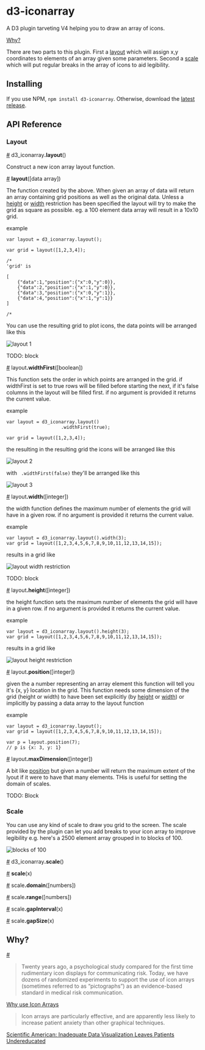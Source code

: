 # d3-iconarray

A D3 plugin tarveting V4 helping you to draw an array of icons.

<a href="#why">Why?</a>

There are two parts to this plugin. First a <a href="#layout">layout</a> which will assign x,y coordinates to elements of an array given some parameters. Second a <a href="#scale">scale</a> which will put regular breaks in the array of icons to aid legibility.

## Installing

If you use NPM, `npm install d3-iconarray`. Otherwise, download the [latest release](https://github.com/tomgp/d3-icon-array/releases/latest).

## API Reference

### Layout

<a href="#layout" name="layout">#</a> d3_iconarray<b>.layout</b>()

Construct a new icon array layout function.

<a href="#_layout" name="_layout">#</a> <b>layout</b>([data array])

The function created by the above.  When given an array of data will return an array containing grid positions as well as the original data. Unless a <a href="#height">height</a> or <a href="#width">width</a> restriction has been specified the layout will try to make the grid as square as possible. eg. a 100 element data array will result in a 10x10 grid.

example

```
var layout = d3_iconarray.layout();

var grid = layout([1,2,3,4]); 

/*
'grid' is

[
	{"data":1,"position":{"x":0,"y":0}},
	{"data":2,"position":{"x":1,"y":0}},
	{"data":3,"position":{"x":0,"y":1}},
	{"data":4,"position":{"x":1,"y":1}}
]

/*

```
You can use the resulting grid to plot icons, the data points will be arranged like this

![layout 1](images/layout1.png)

TODO: block

<a href="#widthFirst" name="widthFirst">#</a> layout<b>.widthFirst</b>([boolean])

This function sets the order in which points are arranged in the grid. if widthFirst is set to true rows will be filled before starting the next, if it's false columns in the layout will be filled first. if no argument is provided it returns the current value.

example
```
var layout = d3_iconarray.layout()
					.widthFirst(true);

var grid = layout([1,2,3,4]); 
```

the resulting in the resulting grid the icons will be arranged like this

![layout 2](images/layout2.png)

with ` .widthFirst(false)` they'll be arranged like this

![layout 3](images/layout3.png)

<a href="#width" name="width">#</a> layout<b>.width</b>([integer])

the width function defines the maximum number of elements the grid will have in a given row. if no argument is provided it returns the current value.

example

```
var layout = d3_iconarray.layout().width(3);
var grid = layout([1,2,3,4,5,6,7,8,9,10,11,12,13,14,15]);
```
results in a grid like

![layout width restriction](images/layoutwidth.png)

TODO: block

<a href="#height" name="height">#</a> layout<b>.height</b>([integer])

the height function sets the maximum number of elements the grid will have in a given row. if no argument is provided it returns the current value.

example
```
var layout = d3_iconarray.layout().height(3);
var grid = layout([1,2,3,4,5,6,7,8,9,10,11,12,13,14,15]);
```

results in a grid like

![layout height restriction](images/layoutheight.png)

<a href="#position" name="position">#</a> layout<b>.position</b>([integer])

given the a number representing an array element this function will tell you it's {x, y} location in the grid. 
This function needs some dimension of the grid (height or width) to have been set explicitly (by <a href="#height">height</a> or <a href="#width">width</a>) or implicitly by passing a data array to the layout function

example

```
var layout = d3_iconarray.layout();
var grid = layout([1,2,3,4,5,6,7,8,9,10,11,12,13,14,15]);

var p = layout.position(7);
// p is {x: 3, y: 1}

```

<a href="#maxDimension" name="maxDimension">#</a> layout<b>.maxDimension</b>([integer])

A bit like <a href="#position">position</a> but given a number will return the maximum extent of the lyout if it were to have that many elements. THis is useful for setting the domain of scales.

TODO: Block

### Scale

You can use any kind of scale to draw you grid to the screen. The scale provided by the plugin can let you add breaks to your icon array to improve legibility e.g. here's a 2500 element array grouped in to blocks of 100.

![blocks of 100](images/scaleexample.png)

<a href="#scale" name="scale">#</a> d3_iconarray<b>.scale</b>()

<a href="#_scale" name="_scale">#</a> <b>scale</b>(x)

<a href="#domain" name="domain">#</a> scale<b>.domain</b>([numbers])

<a href="#range" name="range">#</a> scale<b>.range</b>([numbers])

<a href="#gapInterval" name="gapInterval">#</a> scale<b>.gapInterval</b>(x)

<a href="#gapSize" name="gapSize">#</a> scale<b>.gapSize</b>(x)

## Why?
<a href="#why" name="why">#</a> 
>Twenty years ago, a psychological study compared for the first time rudimentary icon displays for communicating risk. Today, we have dozens of randomized experiments to support the use of icon arrays (sometimes referred to as “pictographs”) as an evidence-based standard in medical risk communication.

[Why use Icon Arrays](http://www.iconarray.com/why)

>Icon arrays are particularly effective, and are apparently less likely to increase patient anxiety than other graphical techniques.

[Scientific American: Inadequate Data Visualization Leaves Patients Undereducated](http://blogs.scientificamerican.com/sa-visual/inadequate-data-visualization-leaves-patients-undereducated/)



